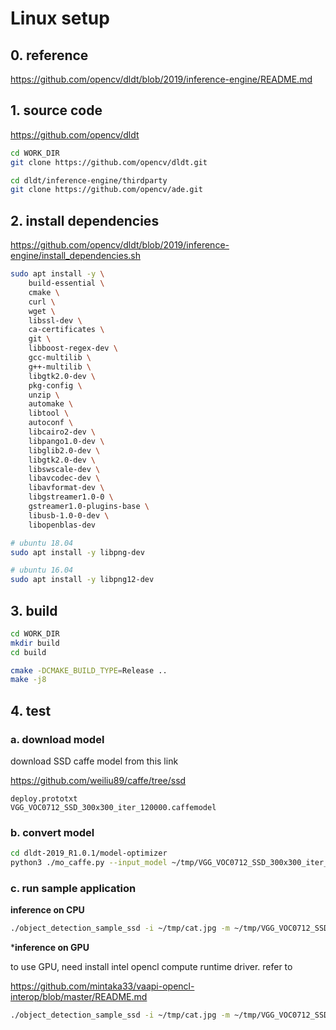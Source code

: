 # Linux setup

## 0. reference

https://github.com/opencv/dldt/blob/2019/inference-engine/README.md

## 1. source code

https://github.com/opencv/dldt

```bash
cd WORK_DIR
git clone https://github.com/opencv/dldt.git

cd dldt/inference-engine/thirdparty
git clone https://github.com/opencv/ade.git
```

## 2. install dependencies

https://github.com/opencv/dldt/blob/2019/inference-engine/install_dependencies.sh

```bash
sudo apt install -y \
    build-essential \
    cmake \
    curl \
    wget \
    libssl-dev \
    ca-certificates \
    git \
    libboost-regex-dev \
    gcc-multilib \
    g++-multilib \
    libgtk2.0-dev \
    pkg-config \
    unzip \
    automake \
    libtool \
    autoconf \
    libcairo2-dev \
    libpango1.0-dev \
    libglib2.0-dev \
    libgtk2.0-dev \
    libswscale-dev \
    libavcodec-dev \
    libavformat-dev \
    libgstreamer1.0-0 \
    gstreamer1.0-plugins-base \
    libusb-1.0-0-dev \
    libopenblas-dev

# ubuntu 18.04
sudo apt install -y libpng-dev

# ubuntu 16.04
sudo apt install -y libpng12-dev

```

## 3. build

```bash
cd WORK_DIR
mkdir build
cd build

cmake -DCMAKE_BUILD_TYPE=Release ..
make -j8
```

## 4. test

### a. download model

download SSD caffe model from this link

https://github.com/weiliu89/caffe/tree/ssd
```
deploy.prototxt
VGG_VOC0712_SSD_300x300_iter_120000.caffemodel
```

### b. convert model

```bash
cd dldt-2019_R1.0.1/model-optimizer
python3 ./mo_caffe.py --input_model ~/tmp/VGG_VOC0712_SSD_300x300_iter_120000.caffemodel --input_proto ~/tmp/deploy.prototxt  --output_dir ./
```

### c. run sample application

**inference on CPU**

```bash
./object_detection_sample_ssd -i ~/tmp/cat.jpg -m ~/tmp/VGG_VOC0712_SSD_300x300_iter_120000.xml
```

***inference on GPU**

to use GPU, need install intel opencl compute runtime driver. refer to

https://github.com/mintaka33/vaapi-opencl-interop/blob/master/README.md

```bash
./object_detection_sample_ssd -i ~/tmp/cat.jpg -m ~/tmp/VGG_VOC0712_SSD_300x300_iter_120000.xml -d GPU
```

